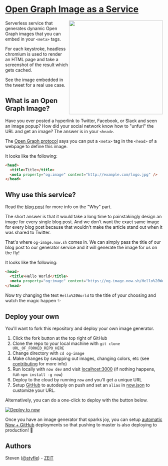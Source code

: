 # [Open Graph Image as a Service](https://og-image.now.sh)

<a href="https://twitter.com/zeithq/status/1092587111985881088">
    <img align="right" src="https://raw.githubusercontent.com/zeit/og-image/master/public/tweet.png" height="300" />
</a>

Serverless service that generates dynamic Open Graph images that you can embed in your `<meta>` tags.

For each keystroke, headless chromium is used to render an HTML page and take a screenshot of the result which gets cached.

See the image embedded in the tweet for a real use case.


## What is an Open Graph Image?

Have you ever posted a hyperlink to Twitter, Facebook, or Slack and seen an image popup?
How did your social network know how to "unfurl" the URL and get an image?
The answer is in your `<head>`.

The [Open Graph protocol](http://ogp.me) says you can put a `<meta>` tag in the `<head>` of a webpage to define this image.

It looks like the following:

```html
<head>
  <title>Title</title>
  <meta property="og:image" content="http://example.com/logo.jpg" />
</head>
```

## Why use this service?

Read the [blog post](https://zeit.co/blog/social-og-image-cards-as-a-service) for more info on the "Why" part.

The short answer is that it would take a long time to painstakingly design an image for every single blog post. And we don't want the exact same image for every blog post because that wouldn't make the article stand out when it was shared to Twitter. 

That's where `og-image.now.sh` comes in. We can simply pass the title of our blog post to our generator service and it will generate the image for us on the fly!

It looks like the following:

```html
<head>
  <title>Hello World</title>
  <meta property="og:image" content="https://og-image.now.sh/Hello%20World.png" />
</head>
```

Now try changing the text `Hello%20World` to the title of your choosing and watch the magic happen ✨

## Deploy your own

You'll want to fork this repository and deploy your own image generator.

1. Click the fork button at the top right of GitHub
2. Clone the repo to your local machine with `git clone URL_OF_FORKED_REPO_HERE`
3. Change directory with `cd og-image`
4. Make changes by swapping out images, changing colors, etc (see [contributing](https://github.com/zeit/og-image/blob/master/CONTRIBUTING.md) for more info)
5. Run locally with `now dev` and visit [localhost:3000](http://localhost:3000)  (if nothing happens, run `npm install -g now`)
6. Deploy to the cloud by running `now` and you'll get a unique URL
7. Setup [GitHub](https://zeit.co/github) to autodeply on push and set an `alias` in [now.json](https://zeit.co/github) to customize your URL.

Alternatively, you can do a one-click to deploy with the button below.

[![Deploy to now](https://deploy.now.sh/static/button.svg)](https://zeit.co/new/project?template=zeit/og-image)

Once you have an image generator that sparks joy, you can setup [automatic Now + GitHub](https://zeit.co/github) deployments so that pushing to master is also deploying to production! 🚀

## Authors

Steven ([@styfle](https://twitter.com/styfle)) - [ZEIT](https://zeit.co)
